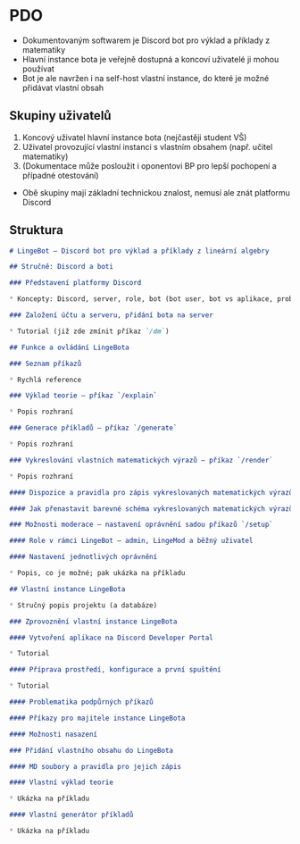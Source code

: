 # PDO

* Dokumentovaným softwarem je Discord bot pro výklad a příklady z matematiky
* Hlavní instance bota je veřejně dostupná a koncoví uživatelé ji mohou používat
* Bot je ale navržen i na self-host vlastní instance, do které je možné přidávat vlastní obsah

## Skupiny uživatelů

1. Koncový uživatel hlavní instance bota (nejčastěji student VŠ)
2. Uživatel provozující vlastní instanci s vlastním obsahem (např. učitel matematiky)
3. (Dokumentace může posloužit i oponentovi BP pro lepší pochopení a případné otestování)

* Obě skupiny mají základní technickou znalost, nemusí ale znát platformu Discord

## Struktura

```md
# LingeBot – Discord bot pro výklad a příklady z lineární algebry

## Stručně: Discord a boti

### Představení platformy Discord

* Koncepty: Discord, server, role, bot (bot user, bot vs aplikace, problematika hostování, token, podpůrné příkazy ...)

### Založení účtu a serveru, přidání bota na server

* Tutorial (již zde zmínit příkaz `/dm`)

## Funkce a ovládání LingeBota

### Seznam příkazů

* Rychlá reference

### Výklad teorie – příkaz `/explain`

* Popis rozhraní

### Generace příkladů – příkaz `/generate`

* Popis rozhraní

### Vykreslování vlastních matematických výrazů – příkaz `/render`

* Popis rozhraní

#### Dispozice a pravidla pro zápis vykreslovaných matematických výrazů

#### Jak přenastavit barevné schéma vykreslovaných matematických výrazů

### Možnosti moderace – nastavení oprávnění sadou příkazů `/setup`

#### Role v rámci LingeBot – admin, LingeMod a běžný uživatel

#### Nastavení jednotlivých oprávnění

* Popis, co je možné; pak ukázka na příkladu

## Vlastní instance LingeBota

* Stručný popis projektu (a databáze)

### Zprovoznění vlastní instance LingeBota

#### Vytvoření aplikace na Discord Developer Portal

* Tutorial

#### Příprava prostředí, konfigurace a první spuštění

* Tutorial

#### Problematika podpůrných příkazů

#### Příkazy pro majitele instance LingeBota

#### Možnosti nasazení

### Přidání vlastního obsahu do LingeBota

#### MD soubory a pravidla pro jejich zápis

#### Vlastní výklad teorie

* Ukázka na příkladu

#### Vlastní generátor příkladů

* Ukázka na příkladu
```
